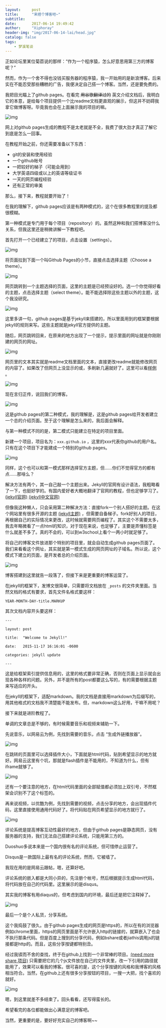 ```yaml
---
layout:     post
title:      "来搭个博客吧~"
subtitle:   
date:       2017-06-14 19:49:42
author:     "Xiphoray"
header-img: "img/2017-06-14-lai/head.jpg"
catalog: false
tags:     
    - 梦溪笔谈
---
```



正如论坛里某位菊苣说的那样：“作为一个程序猿，怎么好意思用第三方的博客呢？”

然而，作为一个舍不得也没钱买服务器的程序猿，我一开始用的是新浪博客。后来实在不能忍受那些糟糕的广告，我便决定自己搭一个博客。当然，还是要免费的。

我把目光瞄上了github pages。在看完 ~~用谷歌翻译过的~~ 英文介绍文档后，我明白它的本意，是给每个项目提供一个比readme文档更直观的展示，但这并不妨碍我拿它做博客呀。毕竟我也会在上面展示我的项目的嘛。

![img](/img/2017-06-14-lai/1.jpg)

网上对github pages生成的教程不是太老就是不全，我费了很大劲才真正了解它到底是怎么一回事。


在教程开始之前，你还需要准备以下东西：
* git的安装和使用经验
* 一个github帐号
* 一把较好的梯子（可能会用到）
* 大学英语四级或以上的英语等级证书
* 一天的网页编程经验
* 还有正常的审美


那么，接下来，教程就要开始了！

在我的理解下，github pages应该是有两种模式的，这个在很多教程里的提及都很模糊。

第一种模式是专门用于每个项目（repository）的。虽然这种和我们搭博客没什么关系，但我这里还是稍微讲解一下教程吧。

首先打开一个已经建立了的项目，点击设置（settings）。

![img](/img/2017-06-14-lai/2.jpg)

将页面拉到下面一个叫Github Pages的小节，直接点击选择主题（Choose a theme）。

![img](/img/2017-06-14-lai/3.jpg)

网页跳转到一个主题选择的页面，这里的主题是已经预设好的。选一个你觉得好看的主题，点击选择主题（select theme）。能不能选择除这些主题以外的主题，这个我没研究。

![img](/img/2017-06-14-lai/4.jpg)

这里多讲一句，github pages是基于jekyll来搭建的，所以里面用到的框架要根据jekyll的规则来写。这些主题就是jekyll官方提供的主题。

随后，网页跳转回来，在原来的地方出现了一个提示，提示里面的网址就是你刚刚建的网页的网址。

![img](/img/2017-06-14-lai/5.jpg)

网页里的文本其实就是readme文档里面的文本，直接更改readme就能修改网页的内容了。如果改了但网页上没显示的或，多刷新几遍就好了。这里可以看[样例](https://xiphoray.github.io/showmeyourbackground/) 。

![img](/img/2017-06-14-lai/6.jpg)



现在言归正传，说回我们的博客。

![img](/img/2017-06-14-lai/7.jpg)

这是github pages的第二种模式，我的理解是，这是github pages给开发者建立一个总的介绍页面。至于这个理解是怎么来的，我后面会解释。

与第一种模式不同的是，第二模式只能建立在特定的项目里面。

新建一个项目，项目名为：``xxx.github.io`` ，这里的xxx代表你github的用户名。只有在这个项目下才能建成一个特别的github pages。

![img](/img/2017-06-14-lai/8.jpg) 

同样，这个也可以和第一模式那样选择官方主题，但……你们不觉得官方的都有点……那啥么？

解决方法有两个，其一自己敲一个主题出来。Jekyll的官网有设计语法，我粗略看了一下，也挺好学的。有国内爱好者大概地翻译了官网的教程，但也足够学习了。  [(jekyll官网)](http://jekyllrb.com/)  [(jekyll中文官网)](http://jekyll.com.cn/)

但像我这种懒人，只会采用第二种解决方法：直接fork一个别人搭好的主题。在这个网站里有很多开源的主题 [(jekyll主题)](http://jekyllthemes.org/) ，但需要自备梯子。fork好别人的项目，再根据自己的实际情况来更改，这时候就需要网页编程了。其实这个不需要太多，我去年略微看了一点html的知识，对于现在来说，也足够了，主要是弄懂标签是什么就差不多了。真的不会的，可以到w3school上看个一两小时就足够了。

将自己的博客文件放进那个特别的项目里，就会自动生成github pages页面了。我们来看看这个网址，其实就是第一模式生成的网页网址的子域名。所以说，这个模式下建立的页面，是开发者总的介绍页面。

![img](/img/2017-06-14-lai/9.jpg)

博客搭建到这里就告一段落了，但接下来是更重要的博客运营了。

在jekyll的框架下，发博文很简单，只需要将文档放在 ``_posts`` 的文件夹里面。当然文档的格式有要求，首先文件名格式要这样：

``
	YEAR-MONTH-DAY-title.MARKUP
``


其次文档内容开头要这样：




	---
	
	layout: post
	
	title:  "Welcome to Jekyll!"

	date:   2015-11-17 16:16:01 -0600

	categories: jekyll update

	---



这是给框架索引提供信息用的，这里的格式要非常正确，否则在页面上显示就会出现各种各样的问题。另外，并不是所有的post都要这么写的，有的需要根据主题来写适应的开头。

在jekyll的框架下，适配markdown。我的文档是直接用markdown为后缀写的，用其他格式的文档我不清楚能不能发布。但，markdown这么好用，干嘛不用呢？



接下来就是进阶教程了。

单调的文章总是不够的，有时候需要音乐和视频来辅助一下。

先说音乐，以网易云为例，先找到需要的音乐，点击 “生成外链播放器”。

![img](/img/2017-06-14-lai/10.jpg)


在跳转的页面里可以选择插件大小，下面就是html代码，贴到希望显示的地方就好。网易云这里有个坑，那就是flash插件是不能用的，不知道为什么，但有iframe就够了。

![img](/img/2017-06-14-lai/11.jpg)


还有一个要注意的地方，在html代码里面的全部赋值都必须加上双引号，不然框架会识别不了这个标签的。

再来说视频，以优酷为例，先找到需要的视频，点击分享的地方，会出现插件代码，这里直接使用通用代码好了。将代码贴在网页希望显示的地方就行了。

![img](/img/2017-06-14-lai/12.jpg)


评论系统是提高博客互动性最好的地方，但由于github pages是静态网页，没有服务器的支持，我们无法自己搭建评论系统，只能用第三方的。

Duoshuo多说本来是一个国内很有名的评论系统，但可惜停止运营了。

Disqus是一款国际上最有名的评论系统，然而，它被墙了。

我现在用的是网易云跟帖，嗯，还算好吧。

评论系统的嵌入都是大同小异的，先注册个帐号，然后根据提示生成html代码，将代码放在自己的代码里。这里展示的是disqus。

其实我的博客有用diaqus的，但考虑到国内的环境，最后还是把它注释掉了。

![img](/img/2017-06-14-lai/13.jpg)

最后一个是个人私货，分享系统。

这个我捣鼓了很久。由于github pages生成的网页是https的，所以在有的浏览器例如chrome里面，https的网页里面是不允许嵌入http的链接的，就算嵌入了也会不执行那条代码。但是百度上搜到的分享代码，例如bshare或者jiathis调用js的链接都是http的。而且，这些分享按键都特别丑。

经过我锲而不舍的查找，终于在github上找到一个非常棒的项目。[(need more share 项目)](https://github.com/revir/need-more-share2) 只需要把它的几个js文件放在自己的文件夹里，改一下引用的路径就能用了，效果可以看我的博客。很可喜的是，这个分享按键的风格和我博客的风格相当符合。当然，在github上还有很多分享按钮的项目，一搜一大把，找个喜欢的就好。

![img](/img/2017-06-14-lai/14.jpg)

嗯，到这里就差不多结束了。回头看看，还写得蛮长的。

希望看完的各位都能做出心满意足的博客吧。

当然，更重要的是，要好好充实自己的博客啊~~




